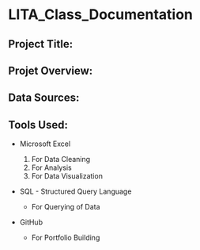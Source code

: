 # LITA_Class_Documentation

## Project Title:

## Projet Overview:

## Data Sources:

## Tools Used:
- Microsoft Excel
  1. For Data Cleaning
  2. For Analysis
  3. For Data Visualization
 
- SQL - Structured Query Language
  - For Querying of Data
 
- GitHub
  - For Portfolio Building
